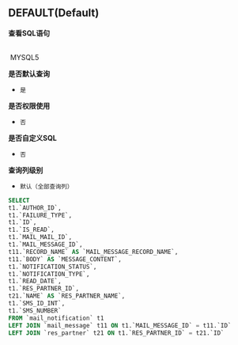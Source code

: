 ## DEFAULT(Default) <!-- {docsify-ignore-all} -->



<p class="panel-title"><b>查看SQL语句</b></p>
<br>

<el-row>
&nbsp;<el-tag @click="MYSQL5 = true">MYSQL5</el-tag>
</el-row>

<br>
<p class="panel-title"><b>是否默认查询</b></p>

* `是`

<p class="panel-title"><b>是否权限使用</b></p>

* `否`

<p class="panel-title"><b>是否自定义SQL</b></p>

* `否`

<p class="panel-title"><b>查询列级别</b></p>

* `默认（全部查询列）`






<el-dialog v-model="MYSQL5" title="MYSQL5">

```sql
SELECT
t1.`AUTHOR_ID`,
t1.`FAILURE_TYPE`,
t1.`ID`,
t1.`IS_READ`,
t1.`MAIL_MAIL_ID`,
t1.`MAIL_MESSAGE_ID`,
t11.`RECORD_NAME` AS `MAIL_MESSAGE_RECORD_NAME`,
t11.`BODY` AS `MESSAGE_CONTENT`,
t1.`NOTIFICATION_STATUS`,
t1.`NOTIFICATION_TYPE`,
t1.`READ_DATE`,
t1.`RES_PARTNER_ID`,
t21.`NAME` AS `RES_PARTNER_NAME`,
t1.`SMS_ID_INT`,
t1.`SMS_NUMBER`
FROM `mail_notification` t1 
LEFT JOIN `mail_message` t11 ON t1.`MAIL_MESSAGE_ID` = t11.`ID` 
LEFT JOIN `res_partner` t21 ON t1.`RES_PARTNER_ID` = t21.`ID` 


```

</el-dialog>

<script>
 const { createApp } = Vue
  createApp({
    data() {
      return {
                MYSQL5 : false
        
      }
    },
    methods: {
    }
  }).use(ElementPlus).mount('#app')
</script>